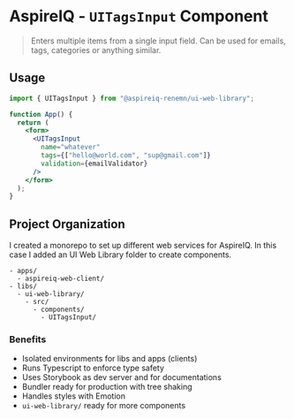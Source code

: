 # AspireIQ - `UITagsInput` Component

> Enters multiple items from a single input field. Can be used for emails, tags, categories or anything similar.

## Usage

```jsx
import { UITagsInput } from "@aspireiq-renemn/ui-web-library";

function App() {
  return (
    <form>
      <UITagsInput
        name="whatever"
        tags={["hello@world.com", "sup@gmail.com"]}
        validation={emailValidator}
      />
    </form>
  );
}
```

## Project Organization

I created a monorepo to set up different web services for AspireIQ. In this case I added an UI Web Library folder to create components.

```
- apps/
  - aspireiq-web-client/
- libs/
  - ui-web-library/
    - src/
      - components/
        - UITagsInput/
```

### Benefits

- Isolated environments for libs and apps (clients)
- Runs Typescript to enforce type safety
- Uses Storybook as dev server and for documentations
- Bundler ready for production with tree shaking
- Handles styles with Emotion
- `ui-web-library/` ready for more components
